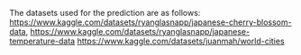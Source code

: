 The datasets used for the prediction are as follows:
https://www.kaggle.com/datasets/ryanglasnapp/japanese-cherry-blossom-data,
https://www.kaggle.com/datasets/ryanglasnapp/japanese-temperature-data
https://www.kaggle.com/datasets/juanmah/world-cities
